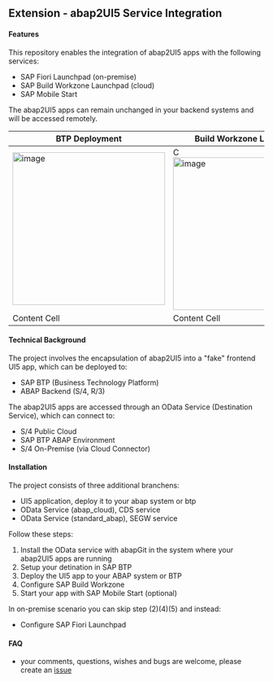 ## Extension - abap2UI5 Service Integration
#### Features
This repository enables the integration of abap2UI5 apps with the following services: 
* SAP Fiori Launchpad (on-premise)
* SAP Build Workzone Launchpad (cloud)
* SAP Mobile Start

The abap2UI5 apps can remain unchanged in your backend systems and will be accessed remotely.

| BTP Deployment  | Build Workzone Launchpad |
| ------------- | ------------- |
| <img width="300" alt="image" src="https://github.com/abap2UI5/ext-service_integration/assets/102328295/b6406c48-0b09-4f0e-b261-6d7f1a8892b2">  | C<img width="300" alt="image" src="https://github.com/abap2UI5/ext-service_integration/assets/102328295/e6e9da75-021a-45c4-a3c5-bb471d1aedb4">  |
| Content Cell  | Content Cell  |







#### Technical Background
The project involves the encapsulation of abap2UI5 into a "fake" frontend UI5 app, which can be deployed to:
* SAP BTP (Business Technology Platform)
* ABAP Backend (S/4, R/3)

The abap2UI5 apps are accessed through an OData Service (Destination Service), which can connect to:
* S/4 Public Cloud
* SAP BTP ABAP Environment
* S/4 On-Premise (via Cloud Connector)

#### Installation
The project consists of three additional branchens:
* UI5 application, deploy it to your abap system or btp
* OData Service (abap_cloud), CDS service
* OData Service (standard_abap), SEGW service

Follow these steps:
1. Install the OData service with abapGit in the system where your abap2UI5 apps are running
2. Setup your detination in SAP BTP
3. Deploy the UI5 app to your ABAP system or BTP
4. Configure SAP Build Workzone
5. Start your app with SAP Mobile Start (optional)
   
In on-premise scenario you can skip step (2)(4)(5) and instead:
* Configure SAP Fiori Launchpad

#### FAQ
* your comments, questions, wishes and bugs are welcome, please create an [issue](https://github.com/abap2UI5/ext-service_integration/issues)

